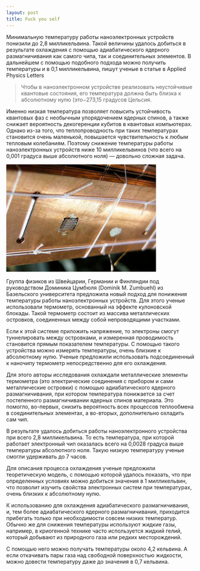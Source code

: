 ```yaml
---
layout: post
title: Fuck you self
---
```


<p>Минимальную температуру работы наноэлектронных устройств понизили до 2,8 милликельвина. Такой величины удалось добиться в результате охлаждения с помощью адиабатического ядерного размагничивания как самого чипа, так и соединительных элементов. В дальнейшем с помощью подобного подхода можно получить температуры и в 0,1 милликельвина, пишут ученые в статье в Applied Physics Letters</p>

<blockquote>Чтобы в наноэлектронном устройстве реализовать неустойчивые квантовые состояния, его температура должна быть близка к абсолютному нулю (это−273,15 градусов Цельсия.</blockquote>

<p>Именно низкая температура позволяет повысить устойчивость квантовых фаз с необычным упорядочением ядерных спинов, а также снижает вероятность декогеренции кубитов в квантовых компьютерах. Однако из-за того, что теплопроводность при таких температурах становится очень маленькой, повышается чувствительность к любым тепловым колебаниям. Поэтому снижение температуры работы наноэлектронных устройств ниже 10 милликельвинов (что всего на 0,001 градуса выше абсолютного ноля) — довольно сложная задача.</p>

<img src="images/electronics/2018/2018-01-03-fiziki-ohladili-nanoelektronnyj-chip/2.jpg" alt="Физики охладили чип">

<p>Группа физиков из Швейцарии, Германии и Финляндии под руководством Доминика Цумбюля (Dominik M. Zumbuehl) из Базельского университета предложила новый подход для понижения температуры работы наноэлектронных устройств. Для этого ученые использовали термометр, основанный на эффекте кулоновской блокады. Такой термометр состоит из массива металлических островков, соединенных между собой непроводящими участками.</p>

<p>Если к этой системе приложить напряжение, то электроны смогут туннелировать между островками, и измеренная проводимость становится прямым показателем температуры. С помощью такого устройства можно измерять температуры, очень близкие к абсолютному нулю. Ученые предложили использовать подсоединенный к наночипу термометр непосредственно для его охлаждения.</p>

<p>Для этого авторы исследования охлаждали металлические элементы термометра (это электрические соединения с прибором и сами металлические островки) с помощью адиабатического ядерного размагничивания, при котором температура понижается за счет постепенного размагничивании ядерных спинов материала. Это помогло, во-первых, снизить вероятность всех процессов теплообмена в соединительных элементах, а во-вторых, дополнительно охладить сам чип.</p>

<p>В результате удалось добиться работы наноэлектронного устройства при всего 2,8 милликельвина. То есть температура, при которой работает электронный чип оказалась всего на 0,0028 градуса выше температуры абсолютного ноля. Такую низкую температуру ученые смогли удерживать до 7 часов.</p>

<p>Для описания процесса охлаждения ученые предложили теоретическую модель, с помощью которой удалось показать, что при определенных условиях можно добиться значения в 1 милликельвин, что позволит изучить свойства электронных систем при температурах, очень близких к абсолютному нулю.</p>

<p>К использованию для охлаждения адиабатического размагничивания, и, тем более адиабатического ядерного размагничивания, приходится прибегать только при необходимости совсем низких температур. Обычно же для снижения температуры используют жидкие газы, например, в криогенной технике часто используется жидкий гелий, который добывают из природного газа или редких месторождений.</p>

<p>С помощью него можно получать температуры около 4,2 кельвина. А если откачивать пары газа над свободной поверхностью жидкости, можно довести температуру даже до значения в 0,7 кельвина.</p>